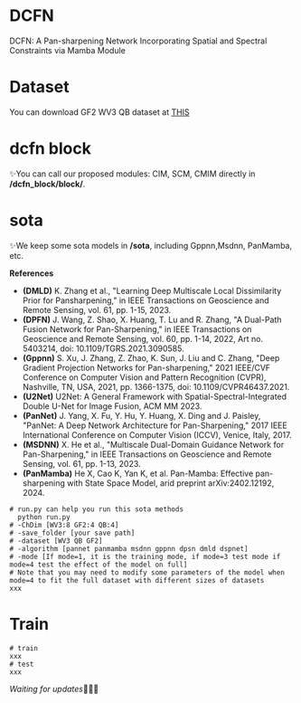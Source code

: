 # DCFN
DCFN: A Pan-sharpening Network Incorporating Spatial and Spectral Constraints via Mamba Module
# Dataset
You can download GF2 WV3 QB dataset at [THIS](https://github.com/liangjiandeng/PanCollection)
# dcfn block
✨You can call our proposed modules: CIM, SCM, CMIM directly in **/dcfn_block/block/**.
# sota

✨We keep some sota models in **/sota**, including Gppnn,Msdnn, PanMamba, etc.

**References**

- **(DMLD)** K. Zhang et al., "Learning Deep Multiscale Local Dissimilarity Prior for Pansharpening," in IEEE Transactions on Geoscience and Remote Sensing, vol. 61, pp. 1-15, 2023.
- **(DPFN)** J. Wang, Z. Shao, X. Huang, T. Lu and R. Zhang, "A Dual-Path Fusion Network for Pan-Sharpening," in IEEE Transactions on Geoscience and Remote Sensing, vol. 60, pp. 1-14, 2022, Art no. 5403214, doi: 10.1109/TGRS.2021.3090585.
- **(Gppnn)** S. Xu, J. Zhang, Z. Zhao, K. Sun, J. Liu and C. Zhang, "Deep Gradient Projection Networks for Pan-sharpening," 2021 IEEE/CVF Conference on Computer Vision and Pattern Recognition (CVPR), Nashville, TN, USA, 2021, pp. 1366-1375, doi: 10.1109/CVPR46437.2021.
- **(U2Net)** U2Net: A General Framework with Spatial-Spectral-Integrated Double U-Net for Image Fusion, ACM MM 2023.
- **(PanNet)** J. Yang, X. Fu, Y. Hu, Y. Huang, X. Ding and J. Paisley, "PanNet: A Deep Network Architecture for Pan-Sharpening," 2017 IEEE International Conference on Computer Vision (ICCV), Venice, Italy, 2017.
- **(MSDNN)** X. He et al., "Multiscale Dual-Domain Guidance Network for Pan-Sharpening," in IEEE Transactions on Geoscience and Remote Sensing, vol. 61, pp. 1-13, 2023.
- **(PanMamba)** He X, Cao K, Yan K, et al. Pan-Mamba: Effective pan-sharpening with State Space Model, arid preprint arXiv:2402.12192, 2024.
```shell
# run.py can help you run this sota methods
  python run.py 
# -ChDim [WV3:8 GF2:4 QB:4]
# -save_folder [your save path]
# -dataset [WV3 QB GF2]
# -algorithm [pannet panmamba msdnn gppnn dpsn dmld dspnet]
# -mode [If mode=1, it is the training mode, if mode=3 test mode if mode=4 test the effect of the model on full]
# Note that you may need to modify some parameters of the model when mode=4 to fit the full dataset with different sizes of datasets
xxx
```

  
# Train
```shell
# train
xxx
# test
xxx
```


*Waiting for updates*🐛🐛🐛
